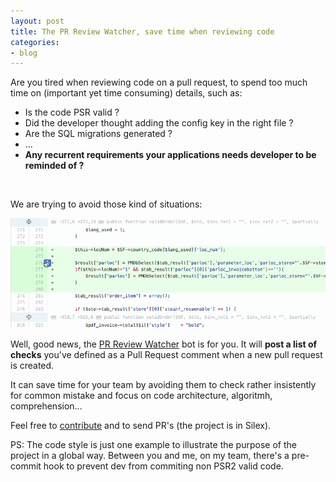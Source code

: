 ```yaml
---
layout: post
title: The PR Review Watcher, save time when reviewing code
categories:
- blog
---
```


Are you tired when reviewing code on a pull request, to spend too much time on (important yet time consuming) details, such as:

 * Is the code PSR valid ?
 * Did the developer thought adding the config key in the right file ?
 * Are the SQL migrations generated ?
 * ...
 * **Any recurrent requirements your applications needs developer to be reminded of ?**

<br>

We are trying to avoid those kind of situations:

![gif comment pull request PSR](/assets/images/pr.gif)

Well, good news, the [PR Review Watcher](https://github.com/Yproximite/PRReviewWatcher) bot is for you. It will **post a list of checks** you've defined as a Pull Request comment when a new pull request is created.

It can save time for your team by avoiding them to check rather insistently for common mistake and focus on code architecture, algoritmh, comprehension...

Feel free to [contribute](https://github.com/Yproximite/PRReviewWatcher) and to send PR's (the project is in Silex).

PS: The code style is just one example to illustrate the purpose of the project in a global way. Between you and me, on my team, there's a pre-commit hook to prevent dev from commiting non PSR2 valid code.
